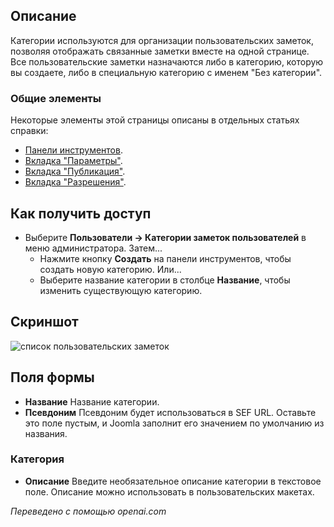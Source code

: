 <!-- Filename: Help4.x:User_Notes:_New_or_Edit_Category / Display title: Заметки пользователя: Новая категория или редактирование категории -->

## Описание

Категории используются для организации пользовательских заметок, позволяя отображать связанные заметки вместе на одной странице. Все пользовательские заметки назначаются либо в категорию, которую вы создаете, либо в специальную категорию с именем "Без категории".

### Общие элементы

Некоторые элементы этой страницы описаны в отдельных статьях справки:

* [Панели инструментов](jdocmanual?article=help/common-elements/toolbars).
* [Вкладка "Параметры"](jdocmanual?article=help/common-elements/edit-category-options).
* [Вкладка "Публикация"](jdocmanual?article=help/common-elements/edit-publishing).
* [Вкладка "Разрешения"](jdocmanual?article=help/common-elements/edit-permissions).

## Как получить доступ

- Выберите **Пользователи → Категории заметок пользователей** в меню администратора. Затем...
  - Нажмите кнопку **Создать** на панели инструментов, чтобы создать новую категорию.
    Или...
  - Выберите название категории в столбце **Название**, чтобы изменить существующую категорию.

## Скриншот

![список пользовательских заметок](../../../ru/images/users/users-user-notes-edit-category.png)

## Поля формы

- **Название** Название категории.
- **Псевдоним** Псевдоним будет использоваться в SEF URL. Оставьте это поле пустым, и Joomla заполнит его значением по умолчанию из названия.

### Категория

- **Описание** Введите необязательное описание категории в текстовое поле.
  Описание можно использовать в пользовательских макетах.

*Переведено с помощью openai.com*

